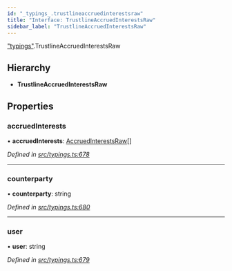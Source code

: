```yaml
---
id: "_typings_.trustlineaccruedinterestsraw"
title: "Interface: TrustlineAccruedInterestsRaw"
sidebar_label: "TrustlineAccruedInterestsRaw"
---
```


["typings"](../modules/_typings_.md).TrustlineAccruedInterestsRaw

## Hierarchy

* **TrustlineAccruedInterestsRaw**

## Properties

### accruedInterests

•  **accruedInterests**: [AccruedInterestsRaw](_typings_.accruedinterestsraw.md)[]

*Defined in [src/typings.ts:678](https://github.com/trustlines-protocol/clientlib/blob/a897659/src/typings.ts#L678)*

___

### counterparty

•  **counterparty**: string

*Defined in [src/typings.ts:680](https://github.com/trustlines-protocol/clientlib/blob/a897659/src/typings.ts#L680)*

___

### user

•  **user**: string

*Defined in [src/typings.ts:679](https://github.com/trustlines-protocol/clientlib/blob/a897659/src/typings.ts#L679)*
